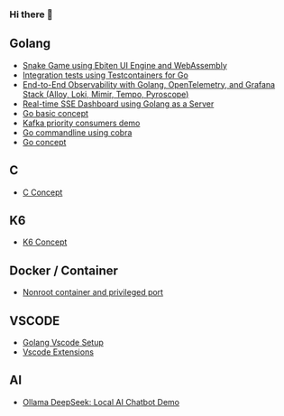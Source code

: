 ### Hi there 👋

## Golang

- [Snake Game using Ebiten UI Engine and WebAssembly](https://napat.github.io/golang_2d_snake_game/)
- [Integration tests using Testcontainers for Go](https://github.com/Napat/golang-testcontainers-demo)
- [End-to-End Observability with Golang, OpenTelemetry, and Grafana Stack (Alloy, Loki, Mimir, Tempo, Pyroscope)](https://github.com/Napat/go-alloy-observability)
- [Real-time SSE Dashboard using Golang as a Server](https://github.com/Napat/go-sse-sensor-dashboard-demo)
- [Go basic concept](https://github.com/Napat/go_concept)
- [Kafka priority consumers demo](https://github.com/Napat/golang-kafka-consumers-offsetmanager)
- [Go commandline using cobra](https://github.com/Napat/golang-cli-cobra-sample)
- [Go concept](https://github.com/Napat/go_concept)

## C

- [C Concept](https://github.com/Napat/c_concept)

## K6
- [K6 Concept](https://github.com/Napat/k6_loadtest)

## Docker / Container

- [Nonroot container and privileged port](https://napat.github.io/docker/nonroot.html)

## VSCODE

- [Golang Vscode Setup](https://napat.github.io/vscode/golang.html)
- [Vscode Extensions](https://napat.github.io/vscode/extensions.html)

## AI

- [Ollama DeepSeek: Local AI Chatbot Demo](https://github.com/Napat/deepseek-stack)

<!--
**Napat/Napat** is a ✨ _special_ ✨ repository because its `README.md` (this file) appears on your GitHub profile.

Here are some ideas to get you started:

- 🔭 I’m currently working on ...
- 🌱 I’m currently learning ...
- 👯 I’m looking to collaborate on ...
- 🤔 I’m looking for help with ...
- 💬 Ask me about ...
- 📫 How to reach me: ...
- 😄 Pronouns: ...
- ⚡ Fun fact: ...
-->
